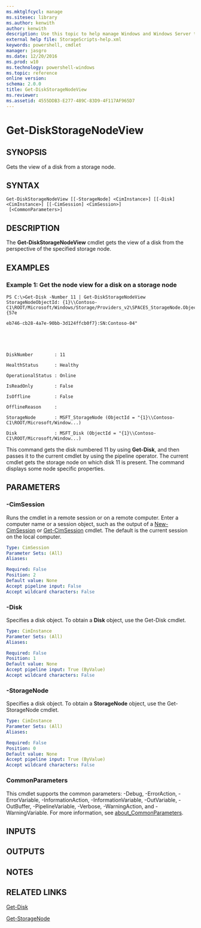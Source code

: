 ```yaml
---
ms.mktglfcycl: manage
ms.sitesec: library
ms.author: kenwith
author: kenwith
description: Use this topic to help manage Windows and Windows Server technologies with Windows PowerShell.
external help file: StorageScripts-help.xml
keywords: powershell, cmdlet
manager: jasgro
ms.date: 12/20/2016
ms.prod: w10
ms.technology: powershell-windows
ms.topic: reference
online version: 
schema: 2.0.0
title: Get-DiskStorageNodeView
ms.reviewer:
ms.assetid: 4555DDB3-E277-489C-83D9-4F117AF965D7
---
```


# Get-DiskStorageNodeView

## SYNOPSIS
Gets the view of a disk from a storage node.

## SYNTAX

```
Get-DiskStorageNodeView [[-StorageNode] <CimInstance>] [[-Disk] <CimInstance>] [[-CimSession] <CimSession>]
 [<CommonParameters>]
```

## DESCRIPTION
The **Get-DiskStorageNodeView** cmdlet gets the view of a disk from the perspective of the specified storage node.

## EXAMPLES

### Example 1: Get the node view for a disk on a storage node
```
PS C:\>Get-Disk -Number 11 | Get-DiskStorageNodeView
StorageNodeObjectId: {1}\\Contoso-C1\ROOT/Microsoft/Windows/Storage/Providers_v2\SPACES_StorageNode.ObjectId="{57e

eb746-cb28-4a7e-90bb-3d124ffcb0f7}:SN:Contoso-04"





DiskNumber        : 11

HealthStatus      : Healthy

OperationalStatus : Online

IsReadOnly        : False

IsOffline         : False

OfflineReason     : 

StorageNode       : MSFT_StorageNode (ObjectId = "{1}\\Contoso-C1\ROOT/Microsoft/Window...) 

Disk              : MSFT_Disk (ObjectId = "{1}\\Contoso-C1\ROOT/Microsoft/Window...)
```

This command gets the disk numbered 11 by using **Get-Disk**, and then passes it to the current cmdlet by using the pipeline operator.
The current cmdlet gets the storage node on which disk 11 is present.
The command displays some node specific properties.

## PARAMETERS

### -CimSession
Runs the cmdlet in a remote session or on a remote computer.
Enter a computer name or a session object, such as the output of a [New-CimSession](http://go.microsoft.com/fwlink/p/?LinkId=227967) or [Get-CimSession](http://go.microsoft.com/fwlink/p/?LinkId=227966) cmdlet.
The default is the current session on the local computer.

```yaml
Type: CimSession
Parameter Sets: (All)
Aliases: 

Required: False
Position: 2
Default value: None
Accept pipeline input: False
Accept wildcard characters: False
```

### -Disk
Specifies a disk object.
To obtain a **Disk** object, use the Get-Disk cmdlet.

```yaml
Type: CimInstance
Parameter Sets: (All)
Aliases: 

Required: False
Position: 1
Default value: None
Accept pipeline input: True (ByValue)
Accept wildcard characters: False
```

### -StorageNode
Specifies a disk object.
To obtain a **StorageNode** object, use the Get-StorageNode cmdlet.

```yaml
Type: CimInstance
Parameter Sets: (All)
Aliases: 

Required: False
Position: 0
Default value: None
Accept pipeline input: True (ByValue)
Accept wildcard characters: False
```

### CommonParameters
This cmdlet supports the common parameters: -Debug, -ErrorAction, -ErrorVariable, -InformationAction, -InformationVariable, -OutVariable, -OutBuffer, -PipelineVariable, -Verbose, -WarningAction, and -WarningVariable. For more information, see [about_CommonParameters](http://go.microsoft.com/fwlink/?LinkID=113216).

## INPUTS

## OUTPUTS

## NOTES

## RELATED LINKS

[Get-Disk](./Get-Disk.md)

[Get-StorageNode](./Get-StorageNode.md)


